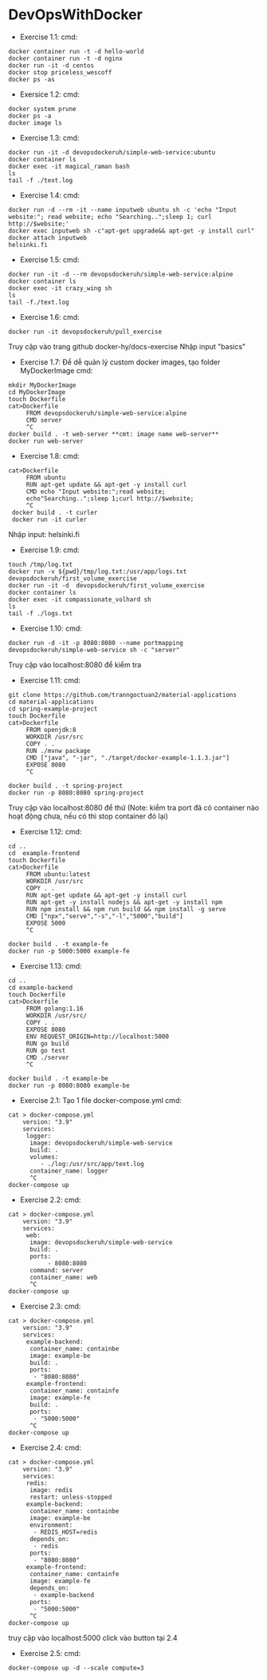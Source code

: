 # DevOpsWithDocker
- Exercise 1.1: 
cmd: 
```
docker container run -t -d hello-world
docker container run -t -d nginx
docker run -it -d centos
docker stop priceless_wescoff
docker ps -as
```
     
- Exersice 1.2:
cmd: 
```
docker system prune
docker ps -a
docker image ls
```

- Exercise 1.3:
cmd: 
```
docker run -it -d devopsdockeruh/simple-web-service:ubuntu
docker container ls
docker exec -it magical_raman bash
ls
tail -f ./text.log
```

- Exercise 1.4:
cmd: 
```
docker run -d --rm -it --name inputweb ubuntu sh -c 'echo "Input website:"; read website; echo "Searching..";sleep 1; curl http://$website;'
docker exec inputweb sh -c"apt-get upgrade&& apt-get -y install curl"
docker attach inputweb
helsinki.fi
```

- Exercise 1.5:
cmd: 
```
docker run -it -d --rm devopsdockeruh/simple-web-service:alpine
docker container ls
docker exec -it crazy_wing sh
ls
tail -f./text.log
```

- Exercise 1.6:
cmd: 
```
docker run -it devopsdockeruh/pull_exercise
```

Truy cập vào trang github docker-hy/docs-exercise
Nhập input "basics"

- Exercise 1.7:
Để dễ quản lý custom docker images, tạo folder MyDockerImage
cmd: 
```
mkdir MyDockerImage
cd MyDockerImage
touch Dockerfile
cat>Dockerfile
     FROM devopsdockeruh/simple-web-service:alpine
     CMD server
     ^C
docker build . -t web-server **cmt: image name web-server**
docker run web-server
```

- Exercise 1.8:
cmd: 
```
cat>Dockerfile
     FROM ubuntu
     RUN apt-get update && apt-get -y install curl
     CMD echo "Input website:";read website; 
     echo"Searching..";sleep 1;curl http://$website;
     ^C
 docker build . -t curler
 docker run -it curler
 ```
 
Nhập input: helsinki.fi

- Exercise 1.9:
cmd: 
```
touch /tmp/log.txt
docker run -v ${pwd}/tmp/log.txt:/usr/app/logs.txt devopsdockeruh/first_volume_exercise
docker run -it -d  devopsdockeruh/first_volume_exercise
docker container ls
docker exec -it compassionate_volhard sh
ls
tail -f ./logs.txt
```

- Exercise 1.10:
cmd: 
```
docker run -d -it -p 8080:8080 --name portmapping devopsdockeruh/simple-web-service sh -c "server"
```

Truy cập vào localhost:8080 để kiểm tra

- Exercise 1.11:
cmd: 
```
git clone https://github.com/tranngoctuan2/material-applications
cd material-applications
cd spring-example-project
touch Dockerfile
cat>Dockerfile
     FROM openjdk:8
     WORKDIR /usr/src
     COPY . .
     RUN ./mvnw package
     CMD ["java", "-jar", "./target/docker-example-1.1.3.jar"]
     EXPOSE 8080
     ^C	
     
docker build . -t spring-project
docker run -p 8080:8080 spring-project
```

Truy cập vào localhost:8080 để thử (Note: kiểm tra port đã có container nào hoạt động chưa, nếu có thì stop container đó lại)

- Exercise 1.12:
cmd: 
```
cd ..
cd  example-frontend
touch Dockerfile
cat>Dockerfile
     FROM ubuntu:latest
     WORKDIR /usr/src
     COPY . .
     RUN apt-get update && apt-get -y install curl
     RUN apt-get -y install nodejs && apt-get -y install npm
     RUN npm install && npm run build && npm install -g serve
     CMD ["npx","serve","-s","-l","5000","build"]
     EXPOSE 5000
     ^C
     
docker build . -t example-fe
docker run -p 5000:5000 example-fe
```

- Exercise 1.13:
cmd: 
```
cd ..
cd example-backend
touch Dockerfile
cat>Dockerfile
     FROM golang:1.16
     WORKDIR /usr/src/
     COPY . .
     EXPOSE 8080
     ENV REQUEST_ORIGIN=http://localhost:5000	
     RUN go build
     RUN go test
     CMD ./server
     ^C
     
docker build . -t example-be	
docker run -p 8080:8080 example-be
```
- Exercise 2.1:
Tạo 1 file docker-compose.yml
cmd:
```
cat > docker-compose.yml
	version: "3.9"
	services:
	 logger:
	  image: devopsdockeruh/simple-web-service
	  build: .
	  volumes: 
		 - ./log:/usr/src/app/text.log
	  container_name: logger
	  ^C
docker-compose up
```
- Exercise 2.2:
cmd:
```
cat > docker-compose.yml
	version: "3.9"
	services:
	 web:
	  image: devopsdockeruh/simple-web-service
	  build: .
	  ports: 
	       - 8080:8080
	  command: server
	  container_name: web
	  ^C
docker-compose up
```
- Exercise 2.3:
cmd:
```
cat > docker-compose.yml
	version: "3.9"
	services:
	 example-backend:
	  container_name: containbe
	  image: example-be
	  build: .
	  ports: 
	   - "8080:8080"
	 example-frontend:
	  container_name: containfe
	  image: example-fe
	  build: .
	  ports: 
	   - "5000:5000"
	  ^C
docker-compose up
```
- Exercise 2.4:
cmd:
```
cat > docker-compose.yml
	version: "3.9"
	services:
	 redis:
	  image: redis
	  restart: unless-stopped
	 example-backend:
	  container_name: containbe
	  image: example-be
	  environment:
	   - REDIS_HOST=redis
	  depends_on:
	   - redis
	  ports:
	   - "8080:8080"
	 example-frontend:
	  container_name: containfe
	  image: example-fe
	  depends_on:
	   - example-backend
	  ports: 
	   - "5000:5000"
	  ^C
docker-compose up
```
truy cập vào localhost:5000 click vào button tại 2.4
- Exercise 2.5:
cmd:
```
docker-compose up -d --scale compute=3
```
	
